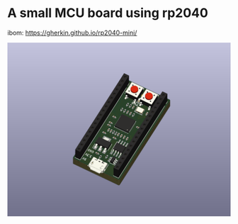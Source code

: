 # A small MCU board using rp2040

ibom: https://gherkin.github.io/rp2040-mini/  
 
![3d-front](./3d-front.png)
